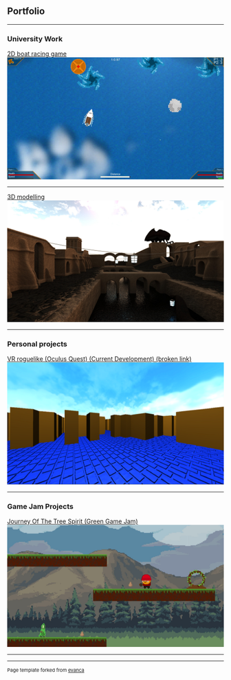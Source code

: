 ## Portfolio

---

### University Work

[2D boat racing game](uniProjects/2DBoatRacingGame)
<img src="images/2DBoatPreview.jpg?raw=true"/>

---
[3D modelling](uniProjects/3DModelling)
<img src="images/3DModellingPreview.jpg?raw=true"/>


---

### Personal projects

[VR roguelike (Oculus Quest) (Current Development) (broken link)](/personalProjects/VRProject_roguelikePreview)
<img src="images/VRProject_roguelikePreview.png?raw=true"/>

---

### Game Jam Projects

[Journey Of The Tree Spirit (Green Game Jam)](https://sebboscruff.itch.io/journey-of-the-tree-spirit)
<img src="images/GreenJam.jpg?raw=true"/>

---


---
<p style="font-size:11px">Page template forked from <a href="https://github.com/evanca/quick-portfolio">evanca</a></p>
<!-- Remove above link if you don't want to attibute -->

